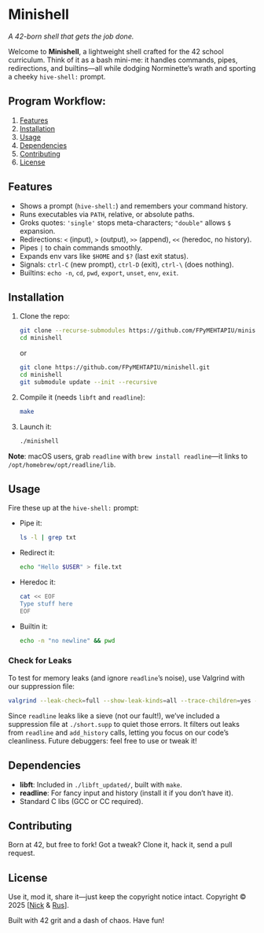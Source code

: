 # Minishell

*A 42-born shell that gets the job done.*

Welcome to **Minishell**, a lightweight shell crafted for the 42 school curriculum. Think of it as a bash mini-me: it handles commands, pipes, redirections, and builtins—all while dodging Norminette’s wrath and sporting a cheeky `hive-shell:` prompt.

## Program Workflow:
<ol>
  <li><a href="#Features">Features</a></li>
  <li><a href="#Installation">Installation</a></li>
  <li><a href="#Usage">Usage</a></li>
  <li><a href="#Dependencies">Dependencies</a></li>
  <li><a href="#Contributing">Contributing</a></li>
  <li><a href="#License">License</a></li>
</ol>

## <h2 id="Features">Features</h2>
- Shows a prompt (`hive-shell:`) and remembers your command history.
- Runs executables via `PATH`, relative, or absolute paths.
- Groks quotes: `'single'` stops meta-characters; `"double"` allows `$` expansion.
- Redirections: `<` (input), `>` (output), `>>` (append), `<<` (heredoc, no history).
- Pipes `|` to chain commands smoothly.
- Expands env vars like `$HOME` and `$?` (last exit status).
- Signals: `ctrl-C` (new prompt), `ctrl-D` (exit), `ctrl-\` (does nothing).
- Builtins: `echo -n`, `cd`, `pwd`, `export`, `unset`, `env`, `exit`.

## <h2 id="Installation">Installation</h2>
1. Clone the repo:
   ```bash
   git clone --recurse-submodules https://github.com/FPyMEHTAPIU/minishell.git
   cd minishell
   ```
   or
   ```bash
   git clone https://github.com/FPyMEHTAPIU/minishell.git
   cd minishell
   git submodule update --init --recursive
   ```
3. Compile it (needs `libft` and `readline`):
   ```bash
   make
   ```
4. Launch it:
   ```bash
   ./minishell
   ```

**Note**: macOS users, grab `readline` with `brew install readline`—it links to `/opt/homebrew/opt/readline/lib`.

## <h2 id="Usage">Usage</h2>
Fire these up at the `hive-shell:` prompt:

- Pipe it:
  ```bash
  ls -l | grep txt
  ```
- Redirect it:
  ```bash
  echo "Hello $USER" > file.txt
  ```
- Heredoc it:
  ```bash
  cat << EOF
  Type stuff here
  EOF
  ```
- Builtin it:
  ```bash
  echo -n "no newline" && pwd
  ```

### Check for Leaks
To test for memory leaks (and ignore `readline`’s noise), use Valgrind with our suppression file:
  ```bash
  valgrind --leak-check=full --show-leak-kinds=all --trace-children=yes --track-fds=yes --suppressions=./short.supp ./minishell
  ```

Since `readline` leaks like a sieve (not our fault!), we’ve included a suppression file at `./short.supp` to quiet those errors. It filters out leaks from `readline` and `add_history` calls, letting you focus on our code’s cleanliness. Future debuggers: feel free to use or tweak it!

## <h2 id="Dependencies">Dependencies</h2>
- **libft**: Included in `./libft_updated/`, built with `make`.
- **readline**: For fancy input and history (install it if you don’t have it).
- Standard C libs (GCC or CC required).

## <h2 id="Contributing">Contributing</h2>
Born at 42, but free to fork! Got a tweak? Clone it, hack it, send a pull request.

## <h2 id="License">License</h2>
Use it, mod it, share it—just keep the copyright notice intact.
Copyright © 2025 [[Nick](https://github.com/FPyMEHTAPIU) & [Rus](https://github.com/lnemenl)].


Built with 42 grit and a dash of chaos. Have fun!
